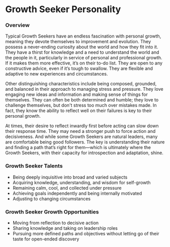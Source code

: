 # Growth Seeker Personality

### Overview

Typical Growth Seekers have an endless fascination with personal growth, meaning they devote themselves to improvement and evolution. They possess a never-ending curiosity about the world and how they fit into it. They have a thirst for knowledge and a need to understand the world and the people in it, particularly in service of personal and professional growth. If it makes them more effective, it’s on their to-do list. They are open to any constructive advice, even if it’s tough to swallow. They are flexible and adaptive to new experiences and circumstances.

Other distinguishing characteristics include being composed, grounded, and balanced in their approach to managing stress and pressure. They love engaging new ideas and information and making sense of things for themselves. They can often be both determined and humble; they love to challenge themselves, but don't stress too much over mistakes made. In fact, they know the ability to reflect well on their failures is key to their personal growth.

At times, their desire to reflect inwardly first before acting can slow down their response time. They may need a stronger push to force action and decisiveness. And while some Growth Seekers are natural leaders, many are comfortable being good followers. The key is understanding their nature and finding a path that’s right for them—which is ultimately where the Growth Seekers, with their capacity for introspection and adaptation, shine.


### Growth Seeker Talents

-   Being deeply inquisitive into broad and varied subjects
-   Acquiring knowledge, understanding, and wisdom for self-growth
-   Remaining calm, cool, and collected under pressure
-   Achieving goals independently and being internally motivated
-   Adjusting to changing circumstances


### Growth Seeker Growth Opportunities

-   Moving from reflection to decisive action
-   Sharing knowledge and taking on leadership roles
-   Pursuing more defined paths and objectives without letting go of their taste for open-ended discovery

